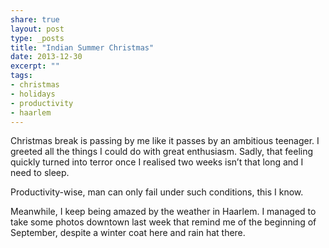 ```yaml
---
share: true
layout: post
type: _posts
title: "Indian Summer Christmas"
date: 2013-12-30
excerpt: ""
tags:
- christmas
- holidays
- productivity
- haarlem
---
```

Christmas break is passing by me like it passes by an ambitious teenager. I greeted all the things I could do with great enthusiasm. Sadly, that feeling quickly turned into terror once I realised two weeks isn’t that long and I need to sleep.

Productivity-wise, man can only fail under such conditions, this I know.

Meanwhile, I keep being amazed by the weather in Haarlem. I managed to take some photos downtown last week that remind me of the beginning of September, despite a winter coat here and rain hat there.  